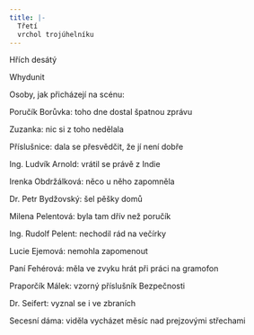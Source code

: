 ```yaml
---
title: |-
  Třetí
  vrchol trojúhelníku
---
```


Hřích desátý

Whydunit

Osoby, jak přicházejí na scénu:

Poručík Borůvka: toho dne dostal špatnou zprávu

Zuzanka: nic si z toho nedělala

Příslušnice: dala se přesvědčit, že jí není dobře

Ing. Ludvík Arnold: vrátil se právě z Indie

Irenka Obdržálková: něco u něho zapomněla

Dr. Petr Bydžovský: šel pěšky domů

Milena Pelentová: byla tam dřív než poručík

Ing. Rudolf Pelent: nechodil rád na večírky

Lucie Ejemová: nemohla zapomenout

Paní Fehérová: měla ve zvyku hrát při práci na gramofon

Praporčík Málek: vzorný příslušník Bezpečnosti

Dr. Seifert: vyznal se i ve zbraních

Secesní dáma: viděla vycházet měsíc nad prejzovými střechami
